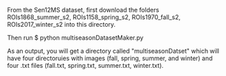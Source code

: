From the Sen12MS dataset, first download the folders ROIs1868_summer_s2, ROIs1158_spring_s2, ROIs1970_fall_s2, ROIs2017_winter_s2 into this directory.

Then run
$ python multiseasonDatasetMaker.py

As an output, you will get a directory called "multiseasonDatset" which will have four directoruies with images (fall, spring, summer, and winter) and four .txt files (fall.txt, spring.txt, summer.txt, winter.txt).
